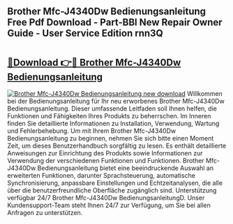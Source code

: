 ## Brother Mfc-J4340Dw Bedienungsanleitung Free Pdf Download - Part-BBl New Repair Owner Guide - User Service Edition rnn3Q

# <h2><a href="http://df1lct.blite.top/?on=Brother+Mfc-J4340Dw+Bedienungsanleitung">🔗Download 👉🔴 Brother Mfc-J4340Dw Bedienungsanleitung</a></h2>

[![Brother Mfc-J4340Dw Bedienungsanleitung new download](https://i.imgur.com/lujVjoI.png)](http://df1lct.blite.top/?on=Brother+Mfc-J4340Dw+Bedienungsanleitung)
Willkommen bei der Bedienungsanleitung für Ihr neu erworbenes Brother Mfc-J4340Dw Bedienungsanleitung. Dieser umfassende Leitfaden soll Ihnen helfen, die Funktionen und Fähigkeiten Ihres Produkts zu beherrschen. Im Inneren finden Sie detaillierte Informationen zu Installation, Verwendung, Wartung und Fehlerbehebung. Um mit Ihrem Brother Mfc-J4340Dw Bedienungsanleitung zu beginnen, nehmen Sie sich bitte einen Moment Zeit, um dieses Benutzerhandbuch sorgfältig zu lesen. Es enthält detaillierte Anweisungen zur Einrichtung des Produkts sowie Informationen zur Verwendung der verschiedenen Funktionen und Funktionen. Brother Mfc-J4340Dw Bedienungsanleitung bietet eine beeindruckende Auswahl an erweiterten Funktionen, darunter Sprachsteuerung, automatische Synchronisierung, anpassbare Einstellungen und Echtzeitanalysen, die alle über die benutzerfreundliche Oberfläche zugänglich sind. Unterstützung verfügbar 24/7 Brother Mfc-J4340Dw BedienungsanleitungD. Unser Kundensupport-Team steht Ihnen 24/7 zur Verfügung, um Sie bei allen Anfragen zu unterstützen.
